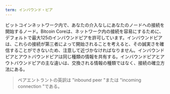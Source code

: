 ```yaml
---
term: インバウンド・ピア
---
```

ビットコインネットワーク内で、あなたの介入なしにあなたのノードへの接続を開始するノード。Bitcoin Coreは、ネットワーク内の接続を容易にするために、デフォルトで最大125のインバウンドピアを許可しています。インバウンドピアは、これらの接続が第三者によって開始されることを考えると、その誠実さを確信することができないため、注意して近づかなければなりません。インバウンドピアとアウトバウンドピアは同じ種類の情報を共有する。インバウンドピアとアウトバウンドピアの主な違いは、交換される情報の種類ではなく、接続の確立方法にある。

> ペアエントラントの英訳は "inbound peer "または "incoming connection "である。